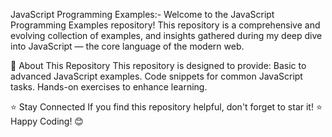 JavaScript Programming Examples:-
Welcome to the JavaScript Programming Examples repository! 
This repository is a comprehensive and evolving collection of examples, and insights gathered during my deep dive into JavaScript — the core language of the modern web.

📌 About This Repository
This repository is designed to provide:
Basic to advanced JavaScript examples.
Code snippets for common JavaScript tasks.
Hands-on exercises to enhance learning.

⭐ Stay Connected
If you find this repository helpful, don't forget to star it! ⭐
Happy Coding! 😊
